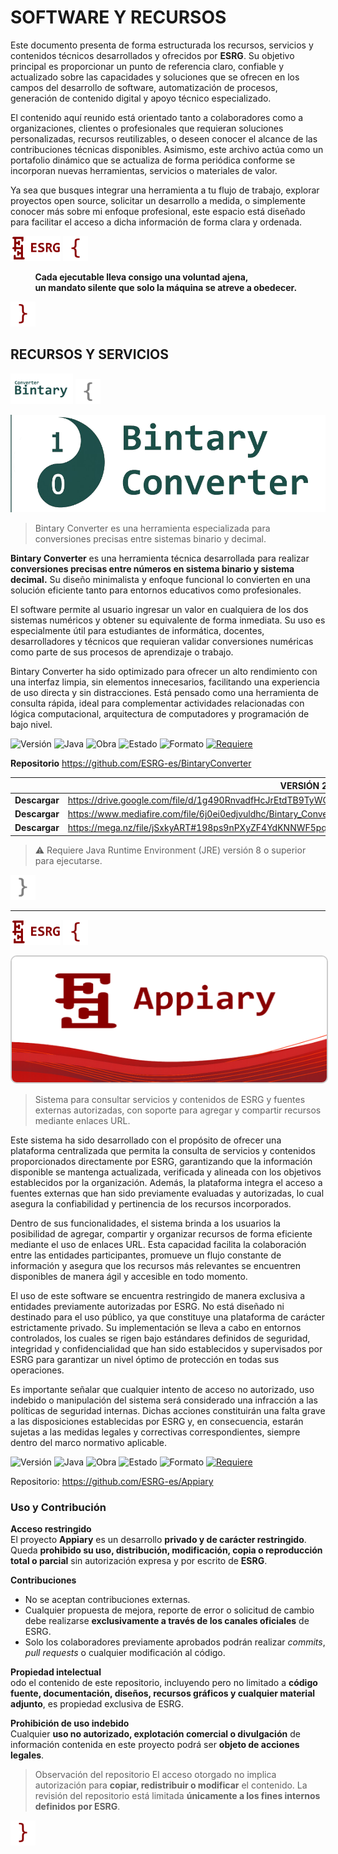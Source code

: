 # SOFTWARE Y RECURSOS

Este documento presenta de forma estructurada los recursos, servicios y contenidos técnicos desarrollados y ofrecidos por **ESRG**. Su objetivo principal es proporcionar un punto de referencia claro, confiable y actualizado sobre las capacidades y soluciones que se ofrecen en los campos del desarrollo de software, automatización de procesos, generación de contenido digital y apoyo técnico especializado.

El contenido aquí reunido está orientado tanto a colaboradores como a organizaciones, clientes o profesionales que requieran soluciones personalizadas, recursos reutilizables, o deseen conocer el alcance de las contribuciones técnicas disponibles. Asimismo, este archivo actúa como un portafolio dinámico que se actualiza de forma periódica conforme se incorporan nuevas herramientas, servicios o materiales de valor.

Ya sea que busques integrar una herramienta a tu flujo de trabajo, explorar proyectos open source, solicitar un desarrollo a medida, o simplemente conocer más sobre mi enfoque profesional, este espacio está diseñado para facilitar el acceso a dicha información de forma clara y ordenada.

<img src="assets/esrg_footer.png" width="80"/> <img src="assets/braceL_137,0,0.png" width="40"/>


&nbsp;&nbsp;&nbsp;&nbsp;&nbsp;&nbsp;&nbsp;&nbsp;&nbsp; **Cada ejecutable lleva consigo una voluntad ajena,**  
&nbsp;&nbsp;&nbsp;&nbsp;&nbsp;&nbsp;&nbsp;&nbsp;&nbsp; **un mandato silente que solo la máquina se atreve a obedecer.**

<img src="assets/braceR_137,0,0.png" width="40"/>

## RECURSOS Y SERVICIOS

<img src="assets/bintaryConverter_footer.png" width="100"/> <img src="assets/braceL_128,128,128.png" width="40"/>

<img src="assets/bintaryConverter_icon.png" width="650"/> 

>Bintary Converter es una herramienta especializada para conversiones precisas entre sistemas binario y decimal.

**Bintary Converter** es una herramienta técnica desarrollada para realizar **conversiones precisas entre números en sistema binario y sistema decimal.** Su diseño minimalista y enfoque funcional lo convierten en una solución eficiente tanto para entornos educativos como profesionales.

El software permite al usuario ingresar un valor en cualquiera de los dos sistemas numéricos y obtener su equivalente de forma inmediata. Su uso es especialmente útil para estudiantes de informática, docentes, desarrolladores y técnicos que requieran validar conversiones numéricas como parte de sus procesos de aprendizaje o trabajo.

Bintary Converter ha sido optimizado para ofrecer un alto rendimiento con una interfaz limpia, sin elementos innecesarios, facilitando una experiencia de uso directa y sin distracciones. Está pensado como una herramienta de consulta rápida, ideal para complementar actividades relacionadas con lógica computacional, arquitectura de computadores y programación de bajo nivel. 

![Versión](https://img.shields.io/badge/Versión-2.0-blue)
![Java](https://img.shields.io/badge/Java-compatible-informational)
![Obra](https://img.shields.io/badge/Obra-ob4.5es-purple)
![Estado](https://img.shields.io/badge/Estado-Estable-brightgreen)
![Formato](https://img.shields.io/badge/Formato-.JAR-lightgrey)
[![Requiere](https://img.shields.io/badge/Requiere-Java%20JRE-orange)](https://www.java.com/es/download/)


**Repositorio** https://github.com/ESRG-es/BintaryConverter

|| **VERSIÓN** 2.0 Java |
|-|-|
|  **Descargar**  |  https://drive.google.com/file/d/1g490RnvadfHcJrEtdTB9TyWQ9y6eZzFP/view?usp=sharing  |
|  **Descargar**  |  https://www.mediafire.com/file/6j0ei0edjvuldhc/Bintary_Converter_%255BVersi%25C3%25B3n_2.0_Java%255D.zip/file   | 
|  **Descargar**  |  https://mega.nz/file/jSxkyART#198ps9nPXyZF4YdKNNWF5pqZ_Uy22sDiuSAuybNwybY  |

>⚠️ Requiere Java Runtime Environment (JRE) versión 8 o superior para ejecutarse.

<img src="assets/braceR_128,128,128.png" width="40"/>

---
 
<img src="assets/esrg_footer.png" width="80"/> <img src="assets/braceL_137,0,0.png" width="40"/>  

<p>
  <img src="assets/appiary_footer.png" 
       alt="Appiary" 
       width="1000" 
       height="201" 
       style="border: 2px solid #ccc; border-radius: 10px;">
</p>


> Sistema para consultar servicios y contenidos de ESRG y fuentes externas autorizadas, con soporte para agregar y compartir recursos mediante enlaces URL.

Este sistema ha sido desarrollado con el propósito de ofrecer una plataforma centralizada que permita la consulta de servicios y contenidos proporcionados directamente por ESRG, garantizando que la información disponible se mantenga actualizada, verificada y alineada con los objetivos establecidos por la organización. Además, la plataforma integra el acceso a fuentes externas que han sido previamente evaluadas y autorizadas, lo cual asegura la confiabilidad y pertinencia de los recursos incorporados.

Dentro de sus funcionalidades, el sistema brinda a los usuarios la posibilidad de agregar, compartir y organizar recursos de forma eficiente mediante el uso de enlaces URL. Esta capacidad facilita la colaboración entre las entidades participantes, promueve un flujo constante de información y asegura que los recursos más relevantes se encuentren disponibles de manera ágil y accesible en todo momento.

El uso de este software se encuentra restringido de manera exclusiva a entidades previamente autorizadas por ESRG. No está diseñado ni destinado para el uso público, ya que constituye una plataforma de carácter estrictamente privado. Su implementación se lleva a cabo en entornos controlados, los cuales se rigen bajo estándares definidos de seguridad, integridad y confidencialidad que han sido establecidos y supervisados por ESRG para garantizar un nivel óptimo de protección en todas sus operaciones.

Es importante señalar que cualquier intento de acceso no autorizado, uso indebido o manipulación del sistema será considerado una infracción a las políticas de seguridad internas. Dichas acciones constituirán una falta grave a las disposiciones establecidas por ESRG y, en consecuencia, estarán sujetas a las medidas legales y correctivas correspondientes, siempre dentro del marco normativo aplicable.

![Versión](https://img.shields.io/badge/Versión-1.5b-blue)
![Java](https://img.shields.io/badge/Java-compatible-informational)
![Obra](https://img.shields.io/badge/Obra-ob5.4es-purple)
![Estado](https://img.shields.io/badge/Estado-Estable-brightgreen)
![Formato](https://img.shields.io/badge/Formato-.JAR-lightgrey)
[![Requiere](https://img.shields.io/badge/Requiere-Java%20JRE-orange)](https://www.java.com/es/download/)

Repositorio: https://github.com/ESRG-es/Appiary

###  Uso y Contribución  
**Acceso restringido**  
El proyecto **Appiary** es un desarrollo **privado y de carácter restringido**.  
Queda **prohibido su uso, distribución, modificación, copia o reproducción total o parcial** sin autorización expresa y por escrito de **ESRG**.

**Contribuciones**
- No se aceptan contribuciones externas.
- Cualquier propuesta de mejora, reporte de error o solicitud de cambio debe realizarse **exclusivamente a través de los canales oficiales** de ESRG.
- Solo los colaboradores previamente aprobados podrán realizar _commits_, _pull requests_ o cualquier modificación al código.
  
**Propiedad intelectual**  
odo el contenido de este repositorio, incluyendo pero no limitado a **código fuente, documentación, diseños, recursos gráficos y cualquier material adjunto**, es propiedad exclusiva de ESRG.  

**Prohibición de uso indebido**  
Cualquier **uso no autorizado, explotación comercial o divulgación** de información contenida en este proyecto podrá ser **objeto de acciones legales**.

> Observación del repositorio
> El acceso otorgado no implica autorización para **copiar, redistribuir o modificar** el contenido.
> La revisión del repositorio está limitada **únicamente a los fines internos definidos por ESRG**.  

<img src="assets/braceR_137,0,0.png" width="40"/>